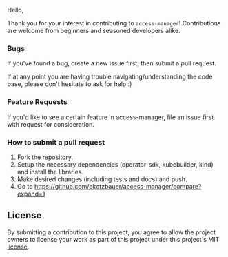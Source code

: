 Hello,

Thank you for your interest in contributing to `access-manager`!
Contributions are welcome from beginners and seasoned developers alike.

### Bugs

If you've found a bug, create a new issue first, then submit a pull request.

If at any point you are having trouble navigating/understanding the code base, please don't hesitate to ask for help :)

### Feature Requests

If you'd like to see a certain feature in access-manager, file an issue first with request for consideration.

### How to submit a pull request

1. Fork the repository.
2. Setup the necessary dependencies (operator-sdk, kubebuilder, kind) and install the libraries.
5. Make desired changes (including tests and docs) and push.
6. Go to https://github.com/ckotzbauer/access-manager/compare?expand=1

## License

By submitting a contribution to this project, you agree to allow the project
owners to license your work as part of this project under this project's MIT
[license](LICENSE).
